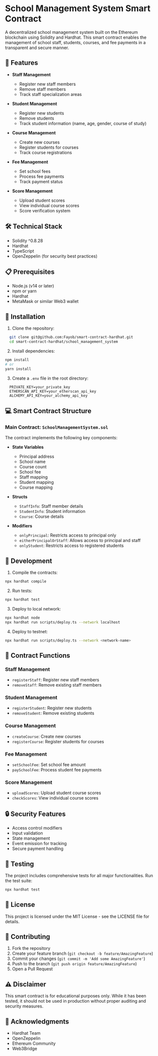 # School Management System Smart Contract

A decentralized school management system built on the Ethereum blockchain using Solidity and Hardhat. This smart contract enables the management of school staff, students, courses, and fee payments in a transparent and secure manner.

## 🌟 Features

- **Staff Management**

  - Register new staff members
  - Remove staff members
  - Track staff specialization areas

- **Student Management**

  - Register new students
  - Remove students
  - Track student information (name, age, gender, course of study)

- **Course Management**

  - Create new courses
  - Register students for courses
  - Track course registrations

- **Fee Management**

  - Set school fees
  - Process fee payments
  - Track payment status

- **Score Management**
  - Upload student scores
  - View individual course scores
  - Score verification system

## 🛠️ Technical Stack

- Solidity ^0.8.28
- Hardhat
- TypeScript
- OpenZeppelin (for security best practices)

## 📋 Prerequisites

- Node.js (v14 or later)
- npm or yarn
- Hardhat
- MetaMask or similar Web3 wallet

## 🚀 Installation

1. Clone the repository:

```bash
  git clone git@github.com:Fayob/smart-contract-hardhat.git
  cd smart-contract-hardhat/school_management_system
```

2. Install dependencies:

```bash
npm install
# or
yarn install
```

3. Create a `.env` file in the root directory:

```env
  PRIVATE_KEY=your_private_key
  ETHERSCAN_API_KEY=your_etherscan_api_key
  ALCHEMY_API_KEY=your_alchemy_api_key
```

## 💻 Smart Contract Structure

### Main Contract: `SchoolManagementSystem.sol`

The contract implements the following key components:

- **State Variables**

  - Principal address
  - School name
  - Course count
  - School fee
  - Staff mapping
  - Student mapping
  - Course mapping

- **Structs**

  - `StaffInfo`: Staff member details
  - `StudentInfo`: Student information
  - `Course`: Course details

- **Modifiers**
  - `onlyPrincipal`: Restricts access to principal only
  - `eitherPrincipalOrStaff`: Allows access to principal and staff
  - `onlyStudent`: Restricts access to registered students

## 🔧 Development

1. Compile the contracts:

```bash
npx hardhat compile
```

2. Run tests:

```bash
npx hardhat test
```

3. Deploy to local network:

```bash
npx hardhat node
npx hardhat run scripts/deploy.ts --network localhost
```

4. Deploy to testnet:

```bash
npx hardhat run scripts/deploy.ts --network <network-name>
```

## 📝 Contract Functions

### Staff Management

- `registerStaff`: Register new staff members
- `removeStaff`: Remove existing staff members

### Student Management

- `registerStudent`: Register new students
- `removeStudent`: Remove existing students

### Course Management

- `createCourse`: Create new courses
- `registerCourse`: Register students for courses

### Fee Management

- `setSchoolFee`: Set school fee amount
- `paySchoolFee`: Process student fee payments

### Score Management

- `uploadScores`: Upload student course scores
- `checkScores`: View individual course scores

## 🔒 Security Features

- Access control modifiers
- Input validation
- State management
- Event emission for tracking
- Secure payment handling


## 🧪 Testing

The project includes comprehensive tests for all major functionalities. Run the test suite:

```bash
npx hardhat test
```

## 📄 License

This project is licensed under the MIT License - see the LICENSE file for details.

## 👥 Contributing

1. Fork the repository
2. Create your feature branch (`git checkout -b feature/AmazingFeature`)
3. Commit your changes (`git commit -m 'Add some AmazingFeature'`)
4. Push to the branch (`git push origin feature/AmazingFeature`)
5. Open a Pull Request

## ⚠️ Disclaimer

This smart contract is for educational purposes only. While it has been tested, it should not be used in production without proper auditing and security measures.

## 🙏 Acknowledgments

- Hardhat Team
- OpenZeppelin
- Ethereum Community
- Web3Bridge